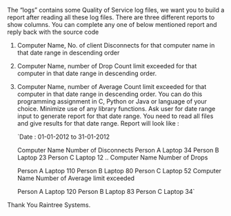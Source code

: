 
The “logs” contains some Quality of Service log files, we want you to build a report after reading all these log files.
There are three different reports to show columns. You can complete any one of below mentioned report and reply back with the source code
1) Computer Name, No. of client Disconnects for that computer name in that date range in descending order
2) Computer Name, number of Drop Count limit exceeded for that computer in that date range in descending order.
3) Computer Name, number of Average Count limit exceeded for that computer in that date range in descending order.
You can do this programming assignment in C, Python or Java or language of your choice. Minimize use of any library functions. Ask user for date range input to generate report for that date range. You need to read all files and give results for that date range.
Report will look like :

    `Date : 01-01-2012 to 31-01-2012
    
    Computer Name Number of Disconnects
    Person A Laptop 34
    Person B Laptop 23
    Person C Laptop 12
    ..
    Computer Name Number of Drops
    
    Person A Laptop 110
    Person B Laptop 80
    Person C Laptop 52
    Computer Name Number of Average limit exceeded
    
    Person A Laptop 120
    Person B Laptop 83
    Person C Laptop 34`

Thank You
Raintree Systems.
